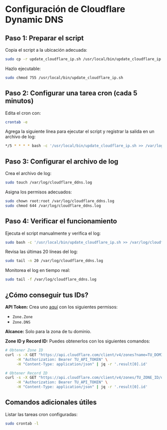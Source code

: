 # Configuración de Cloudflare Dynamic DNS

## Paso 1: Preparar el script

Copia el script a la ubicación adecuada:

```bash
sudo cp -r update_cloudflare_ip.sh /usr/local/bin/update_cloudflare_ip.sh
```

Hazlo ejecutable:

```bash
sudo chmod 755 /usr/local/bin/update_cloudflare_ip.sh
```

## Paso 2: Configurar una tarea cron (cada 5 minutos)

Edita el cron con:

```bash
crontab -e
```

Agrega la siguiente línea para ejecutar el script y registrar la salida en un archivo de log:

```bash
*/5 * * * * bash -c '/usr/local/bin/update_cloudflare_ip.sh >> /var/log/cloudflare_ddns.log 2>&1'
```

## Paso 3: Configurar el archivo de log

Crea el archivo de log:

```bash
sudo touch /var/log/cloudflare_ddns.log
```

Asigna los permisos adecuados:

```bash
sudo chown root:root /var/log/cloudflare_ddns.log
sudo chmod 644 /var/log/cloudflare_ddns.log
```

## Paso 4: Verificar el funcionamiento

Ejecuta el script manualmente y verifica el log:

```bash
sudo bash -c '/usr/local/bin/update_cloudflare_ip.sh >> /var/log/cloudflare_ddns.log 2>&1'
```

Revisa las últimas 20 líneas del log:

```bash
sudo tail -n 20 /var/log/cloudflare_ddns.log
```

Monitorea el log en tiempo real:

```bash
sudo tail -f /var/log/cloudflare_ddns.log
```

## ¿Cómo conseguir tus IDs?

**API Token:** Crea uno [aquí](https://dash.cloudflare.com/profile/api-tokens) con los siguientes permisos:

- `Zone.Zone`
- `Zone.DNS`

**Alcance:** Solo para la zona de tu dominio.

**Zone ID y Record ID:** Puedes obtenerlos con los siguientes comandos:

```bash
# Obtener Zone ID
curl -s -X GET "https://api.cloudflare.com/client/v4/zones?name=TU_DOMINIO" \
     -H "Authorization: Bearer TU_API_TOKEN" \
     -H "Content-Type: application/json" | jq -r '.result[0].id'

# Obtener Record ID
curl -s -X GET "https://api.cloudflare.com/client/v4/zones/TU_ZONE_ID/dns_records?name=TU_DOMINIO" \
     -H "Authorization: Bearer TU_API_TOKEN" \
     -H "Content-Type: application/json" | jq -r '.result[0].id'
```

## Comandos adicionales útiles

Listar las tareas cron configuradas:

```bash
sudo crontab -l
```
